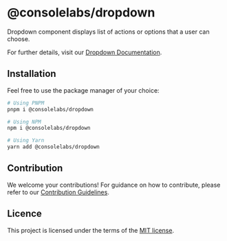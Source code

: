 # @consolelabs/dropdown

Dropdown component displays list of actions or options that a user can choose.

For further details, visit our
[Dropdown Documentation](https://ds.console.so/?path=/docs/ui-dropdown--docs).

## Installation

Feel free to use the package manager of your choice:

```sh
# Using PNPM
pnpm i @consolelabs/dropdown

# Using NPM
npm i @consolelabs/dropdown

# Using Yarn
yarn add @consolelabs/dropdown
```

## Contribution

We welcome your contributions! For guidance on how to contribute, please refer
to our [Contribution Guidelines](/CONTRIBUTING.md).

## Licence

This project is licensed under the terms of the
[MIT license](https://choosealicense.com/licenses/mit/).
